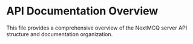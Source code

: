 # API Documentation Overview

This file provides a comprehensive overview of the NextMCQ server API structure and documentation organization.
